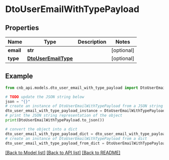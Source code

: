 # DtoUserEmailWithTypePayload


## Properties

Name | Type | Description | Notes
------------ | ------------- | ------------- | -------------
**email** | **str** |  | [optional] 
**type** | [**DtoUserEmailType**](DtoUserEmailType.md) |  | [optional] 

## Example

```python
from cnb_api.models.dto_user_email_with_type_payload import DtoUserEmailWithTypePayload

# TODO update the JSON string below
json = "{}"
# create an instance of DtoUserEmailWithTypePayload from a JSON string
dto_user_email_with_type_payload_instance = DtoUserEmailWithTypePayload.from_json(json)
# print the JSON string representation of the object
print(DtoUserEmailWithTypePayload.to_json())

# convert the object into a dict
dto_user_email_with_type_payload_dict = dto_user_email_with_type_payload_instance.to_dict()
# create an instance of DtoUserEmailWithTypePayload from a dict
dto_user_email_with_type_payload_from_dict = DtoUserEmailWithTypePayload.from_dict(dto_user_email_with_type_payload_dict)
```
[[Back to Model list]](../README.md#documentation-for-models) [[Back to API list]](../README.md#documentation-for-api-endpoints) [[Back to README]](../README.md)



